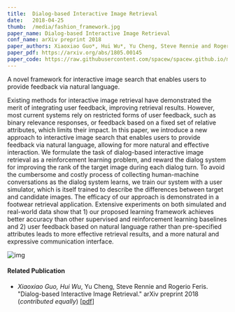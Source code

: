 ```yaml
---
title:  Dialog-based Interactive Image Retrieval
date:   2018-04-25
thumb:  /media/fashion_framework.jpg
paper_name: Dialog-based Interactive Image Retrieval
conf_name: arXiv preprint 2018
paper_authors: Xiaoxiao Guo*, Hui Wu*, Yu Cheng, Steve Rennie and Rogerio Feris (* equal contribution)
paper_pdf: https://arxiv.org/abs/1805.00145
paper_code: https://raw.githubusercontent.com/spacew/spacew.github.io/master/media/message.txt
---
```

A novel framework for interactive image search that enables users
to provide feedback via natural language.

<!--more-->

Existing methods for interactive image retrieval have demonstrated the merit of integrating
user feedback, improving retrieval results. However, most current systems
rely on restricted forms of user feedback, such as binary relevance responses, or
feedback based on a fixed set of relative attributes, which limits their impact. In this
paper, we introduce a new approach to interactive image search that enables users
to provide feedback via natural language, allowing for more natural and effective
interaction. We formulate the task of dialog-based interactive image retrieval as a
reinforcement learning problem, and reward the dialog system for improving the
rank of the target image during each dialog turn. To avoid the cumbersome and
costly process of collecting human-machine conversations as the dialog system
learns, we train our system with a user simulator, which is itself trained to describe
the differences between target and candidate images. The efficacy of our approach
is demonstrated in a footwear retrieval application. Extensive experiments on
both simulated and real-world data show that 1) our proposed learning framework
achieves better accuracy than other supervised and reinforcement learning baselines
and 2) user feedback based on natural language rather than pre-specified
attributes leads to more effective retrieval results, and a more natural and expressive communication interface.

<img alt="img" src="{{site.baseurl}}/media/feedback.jpg">

#### Related Publication

* <i>Xiaoxiao Guo, Hui Wu</i>, Yu Cheng, Steve Rennie and Rogerio Feris. "Dialog-based Interactive Image Retrieval." arXiv preprint 2018 (<i>contributed equally</i>) [[pdf](https://arxiv.org/abs/1805.00145)]

